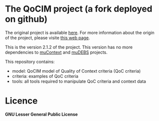 # The QoCIM project (a fork deployed on github)

The original project is available [here](https://fusionforge.int-evry.fr/www/qocim). For more information about the origin of the project, please visite [this web page](https://pierrick-marie.github.io/qocim).

This is the version 2.1.2 of the project. 
This version has no more dependencies to [muContext](https://fusionforge.int-evry.fr/www/mucontext) and [muDEBS](https://fusionforge.int-evry.fr/www/mudebs) projects.

This repository contains:
 * model: QoCIM model of Quality of Context criteria (QoC criteria)
 * criteria: examples of QoC criteria
 * tools: all tools required to manipulate QoC criteria and context data
 
 # Licence
 
 **GNU Lesser General Public License**
